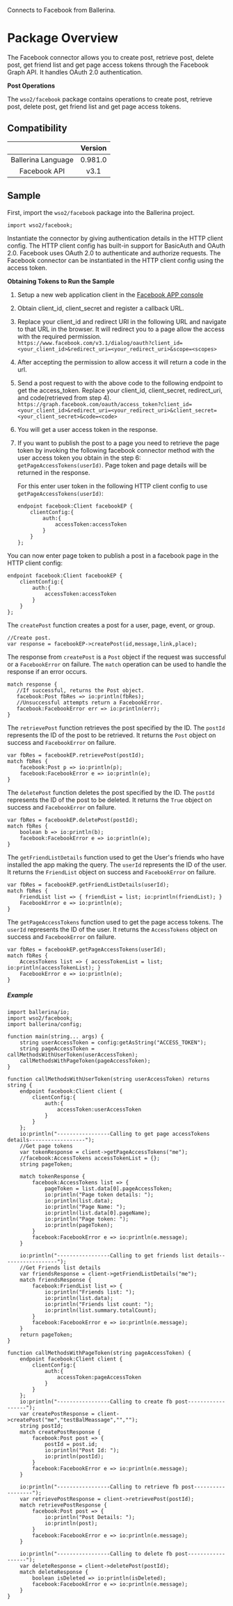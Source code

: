 Connects to Facebook from Ballerina.

# Package Overview
The Facebook connector allows you to create post, retrieve post, delete post, get friend list and get page access tokens through the Facebook Graph API. It handles OAuth 2.0 authentication.

**Post Operations**

The `wso2/facebook` package contains operations to create post, retrieve post, delete post, get friend list and get page access tokens.

## Compatibility

|                                 |       Version                  |
|  :---------------------------:  |  :---------------------------: |
|  Ballerina Language             |   0.981.0                      |
|  Facebook API                   |   v3.1                        |

## Sample

First, import the `wso2/facebook` package into the Ballerina project.

```ballerina
import wso2/facebook;
```

Instantiate the connector by giving authentication details in the HTTP client config. The HTTP client config has built-in support for BasicAuth and OAuth 2.0. Facebook uses OAuth 2.0 to authenticate and authorize requests. The Facebook connector can be instantiated in the HTTP client config using the access token.


**Obtaining Tokens to Run the Sample**

1. Setup a new web application client in the [Facebook APP console](https://developers.facebook.com/apps)
2. Obtain client_id, client_secret and register a callback URL.
3. Replace your client_id and redirect URI in the following URL and navigate to that URL in the browser. It will redirect you to a page allow the access with the required permission.
    `https://www.facebook.com/v3.1/dialog/oauth?client_id=<your_client_id>&redirect_uri=<your_redirect_uri>&scope=<scopes>`
4. After accepting the permission to allow access it will return a code in the url.
5. Send a post request to with the above code to the following endpoint to get the access_token. Replace your client_id, client_secret, redirect_uri, and code(retrieved from step 4).
    `https://graph.facebook.com/oauth/access_token?client_id=<your_client_id>&redirect_uri=<your_redirect_uri>&client_secret=<your_client_secret>&code=<code>`
6. You will get a user access token in the response.
7. If you want to publish the post to a page you need to retrieve the page token by invoking the following facebook connector method with the user access token you obtain in the step 6:
    `getPageAccessTokens(userId)`.
    Page token and page details will be returned in the response.

    For this enter user token in the following HTTP client config to use `getPageAccessTokens(userId)`:
    ```ballerina
    endpoint facebook:Client facebookEP {
        clientConfig:{
            auth:{
                accessToken:accessToken
            }
        }
    };
    ```

You can now enter page token to publish a post in a facebook page in the HTTP client config:
```ballerina
endpoint facebook:Client facebookEP {
    clientConfig:{
        auth:{
            accessToken:accessToken
        }
    }
};
```

The `createPost` function creates a post for a user, page, event, or group.
```ballerina
//Create post.
var response = facebookEP->createPost(id,message,link,place);
```

The response from `createPost` is a `Post` object if the request was successful or a `FacebookError` on failure. The `match` operation can be used to handle the response if an error occurs.
```ballerina
match response {
   //If successful, returns the Post object.
   facebook:Post fbRes => io:println(fbRes);
   //Unsuccessful attempts return a FacebookError.
   facebook:FacebookError err => io:println(err);
}
```

The `retrievePost` function retrieves the post specified by the ID. The `postId` represents the ID of the post to be retrieved. It returns the `Post` object on success and `FacebookError` on failure.
```ballerina
var fbRes = facebookEP.retrievePost(postId);
match fbRes {
    facebook:Post p => io:println(p);
    facebook:FacebookError e => io:println(e);
}
```

The `deletePost` function deletes the post specified by the ID. The `postId` represents the ID of the post to be deleted. It returns the `True` object on success and `FacebookError` on failure.
```ballerina
var fbRes = facebookEP.deletePost(postId);
match fbRes {
    boolean b => io:println(b);
    facebook:FacebookError e => io:println(e);
}
```

The `getFriendListDetails` function used to get the User's friends who have installed the app making the query. The `userId` represents the ID of the user. It returns the `FriendList` object on success and `FacebookError` on failure.
```ballerina
var fbRes = facebookEP.getFriendListDetails(userId);
match fbRes {
    FriendList list => { friendList = list; io:println(friendList); }
    FacebookError e => io:println(e);
}
```

The `getPageAccessTokens` function used to get the page access tokens. The `userId` represents the ID of the user. It returns the `AccessTokens` object on success and `FacebookError` on failure.
```ballerina
var fbRes = facebookEP.getPageAccessTokens(userId);
match fbRes {
    AccessTokens list => { accessTokenList = list; io:println(accessTokenList); }
    FacebookError e => io:println(e);
}
```

##### Example

```
import ballerina/io;
import wso2/facebook;
import ballerina/config;

function main(string... args) {
    string userAccessToken = config:getAsString("ACCESS_TOKEN");
    string pageAccessToken = callMethodsWithUserToken(userAccessToken);
    callMethodsWithPageToken(pageAccessToken);
}

function callMethodsWithUserToken(string userAccessToken) returns string {
    endpoint facebook:Client client {
        clientConfig:{
            auth:{
                accessToken:userAccessToken
            }
        }
    };
    io:println("-----------------Calling to get page accessTokens details------------------");
    //Get page tokens
    var tokenResponse = client->getPageAccessTokens("me");
    //facebook:AccessTokens accessTokenList = {};
    string pageToken;

    match tokenResponse {
        facebook:AccessTokens list => {
            pageToken = list.data[0].pageAccessToken;
            io:println("Page token details: ");
            io:println(list.data);
            io:println("Page Name: ");
            io:println(list.data[0].pageName);
            io:println("Page token: ");
            io:println(pageToken);
        }
        facebook:FacebookError e => io:println(e.message);
    }

    io:println("-----------------Calling to get friends list details------------------");
    //Get Friends list details
    var friendsResponse = client->getFriendListDetails("me");
    match friendsResponse {
        facebook:FriendList list => {
            io:println("Friends list: ");
            io:println(list.data);
            io:println("Friends list count: ");
            io:println(list.summary.totalCount);
        }
        facebook:FacebookError e => io:println(e.message);
    }
    return pageToken;
}

function callMethodsWithPageToken(string pageAccessToken) {
    endpoint facebook:Client client {
        clientConfig:{
            auth:{
                accessToken:pageAccessToken
            }
        }
    };
    io:println("-----------------Calling to create fb post------------------");
    var createPostResponse = client->createPost("me","testBalMeassage","","");
    string postId;
    match createPostResponse {
        facebook:Post post => {
            postId = post.id;
            io:println("Post Id: ");
            io:println(postId);
        }
        facebook:FacebookError e => io:println(e.message);
    }

    io:println("-----------------Calling to retrieve fb post------------------");
    var retrievePostResponse = client->retrievePost(postId);
    match retrievePostResponse {
        facebook:Post post => {
            io:println("Post Details: ");
            io:println(post);
        }
        facebook:FacebookError e => io:println(e.message);
    }

    io:println("-----------------Calling to delete fb post------------------");
    var deleteResponse = client->deletePost(postId);
    match deleteResponse {
        boolean isDeleted => io:println(isDeleted);
        facebook:FacebookError e => io:println(e.message);
    }
}

```